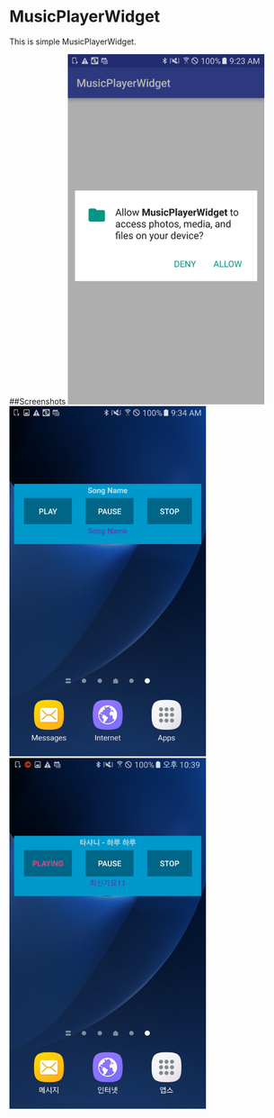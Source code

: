 # MusicPlayerWidget
This is simple MusicPlayerWidget.

##Screenshots
<img src="https://github.com/Lukoh/MusicPlayerWidget/blob/master/Screenshot_3.png" alt="Log-in Demo" width="350" />
&nbsp;
<img src="https://github.com/Lukoh/MusicPlayerWidget/blob/master/Screenshot_4.png" alt="Log-in Demo" width="350" />
&nbsp;
<img src="https://github.com/Lukoh/MusicPlayerWidget/blob/master/Screenshot_1.png" alt="Log-in Demo" width="350" />
&nbsp;
